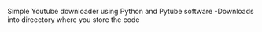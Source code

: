 Simple Youtube downloader using Python and Pytube software
-Downloads into direectory where you store the code

